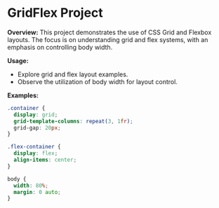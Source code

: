 # GridFlex Project

**Overview:** This project demonstrates the use of CSS Grid and Flexbox layouts. The focus is on understanding grid and flex systems, with an emphasis on controlling body width.

**Usage:**
- Explore grid and flex layout examples.
- Observe the utilization of body width for layout control.

**Examples:**
```css
.container {
  display: grid;
  grid-template-columns: repeat(3, 1fr);
  grid-gap: 20px;
}

.flex-container {
  display: flex;
  align-items: center;
}

body {
  width: 80%;
  margin: 0 auto;
}

